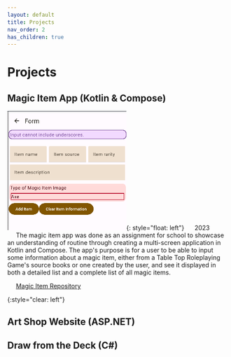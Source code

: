 ```yaml
---
layout: default
title: Projects
nav_order: 2
has_children: true
---
```

# Projects
  
## Magic Item App (Kotlin & Compose)   
  
![A crochet heart themed sweater](/img/form.png){: style="float: left"} 
&nbsp;&nbsp; &nbsp; 2023  
&nbsp;&nbsp; &nbsp; The magic item app was done as an assignment for school to showcase an understanding of routine through creating a multi-screen application in Kotlin and Compose. The app's purpose is for a user to be able to input some information about a magic item, either from a Table Top Roleplaying Game's source books or one created by the user, and see it displayed in both a detailed list and a complete list of all magic items.  
  
&nbsp;&nbsp; &nbsp; [Magic Item Repository]

{:style="clear: left"} 

## Art Shop Website (ASP.NET)


## Draw from the Deck (C#)
  




[Magic Item Repository]: https://github.com/MakenaH/Assignment3_AppDev


